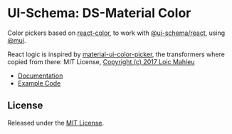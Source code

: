 # UI-Schema: DS-Material Color

Color pickers based on [react-color](https://github.com/casesandberg/react-color), to work with [@ui-schema/react](https://github.com/ui-schema/ui-schema), using [@mui](https://github.com/mui-org/material-ui/).

React logic is inspired by [material-ui-color-picker](https://github.com/LoicMahieu/material-ui-color-picker), the transformers where copied from there: MIT License, [Copyright (c) 2017 Loic Mahieu](https://github.com/LoicMahieu/material-ui-color-picker/blob/master/LICENSE)

- [Documentation](https://github.com/ui-schema/react-color/blob/main/docs/react-colorful)
- [Example Code](https://github.com/ui-schema/react-coor/blob/main/packages/demo/src/pages/PageDemoWidgetColor.tsx)

## License

Released under the [MIT License](https://github.com/ui-schema/react-color/blob/main/LICENSE).
